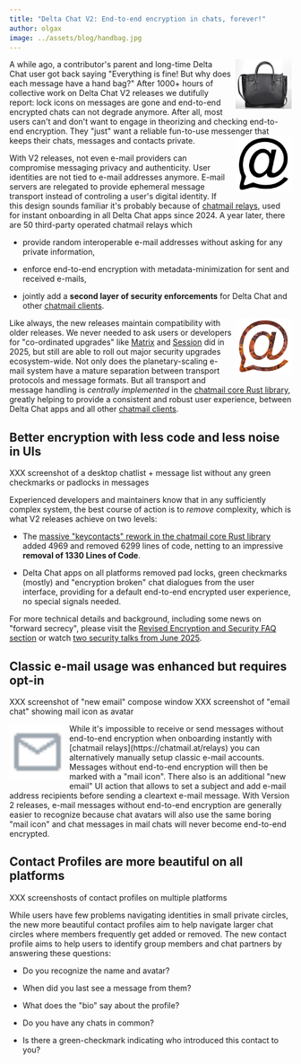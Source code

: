 ```yaml
---
title: "Delta Chat V2: End-to-end encryption in chats, forever!"
author: olgax
image: ../assets/blog/handbag.jpg
---
```


<img src="../assets/blog/handbag.jpg" style="width:100px; float:right; clear:both; margin-left:.5em; margin-bottom:.2em;" />
A while ago, a contributor's parent and long-time Delta Chat user 
got back saying "Everything is fine! But why does each message have a hand bag?" 
After 1000+ hours of collective work on Delta Chat V2 releases 
we dutifully report: lock icons on messages are gone 
and end-to-end encrypted chats can not degrade anymore. 
After all, most users can't and don't want to engage in theorizing and checking end-to-end encryption.
They "just" want a reliable fun-to-use messenger that keeps their chats, messages and contacts private. 

<a href="https://chatmail.at">
<img src="../assets/logos/chatmail.png" style="width:100px; float:right; clear:both; margin-left:.5em; margin-bottom:.2em;" />
</a>

With V2 releases, not even e-mail providers can compromise messaging privacy and authenticity. 
User identities are not tied to e-mail addresses anymore. 
E-mail servers are relegated to provide ephemeral message transport 
instead of controling a user's digital identity. 
If this design sounds familiar it's probably because of [chatmail relays](https://chatmail.at/relays),
used for instant onboarding in all Delta Chat apps since 2024. 
A year later, there are 50 third-party operated chatmail relays which 

- provide random interoperable e-mail addresses without asking for any private information, 

- enforce end-to-end encryption with metadata-minimization for sent and received e-mails, 

- jointly add a **second layer of security enforcements**
  for Delta Chat and other [chatmail clients](https://chatmail.at/clients).

<a href="http://github.com/chatmail/core/blob/main/README.md">
<img src="../assets/logos/core-rust-logo.png" style="width:100px; float:right; clear:both; margin-left:.5em; margin-bottom:.2em;" />
</a>

Like always, the new releases maintain compatibility with older releases. 
We never needed to ask users or developers for "co-ordinated upgrades" 
like [Matrix](https://matrix.org/blog/2025/07/security-predisclosure/) 
and [Session](https://getsession.org/blog/groups-v2-how-to-upgrade) did in 2025,
but still are able to roll out major security upgrades ecosystem-wide.
Not only does the planetary-scaling e-mail system have a mature separation between transport protocols and message formats. 
But all transport and message handling is 
*centrally implemented* in the [chatmail core Rust library](https://github.com/chatmail/core/blob/main/README.md),
greatly helping to provide a consistent and robust user experience, 
between Delta Chat apps and all other [chatmail clients](https://chatmail.at/clients). 

## Better encryption with less code and less noise in UIs

XXX screenshot of a desktop chatlist + message list without any green checkmarks or padlocks in messages 

Experienced developers and maintainers know 
that in any sufficiently complex system, 
the best course of action is to *remove* complexity, which is what V2 releases achieve on two levels:

- The [massive "keycontacts" rework in the chatmail core Rust library](https://github.com/chatmail/core/pull/6796) 
  added 4969 and removed 6299 lines of code, netting to an impressive **removal of 1330 Lines of Code**. 

- Delta Chat apps on all platforms removed pad locks, green checkmarks (mostly) 
  and "encryption broken" chat dialogues from the user interface, 
  providing for a default end-to-end encrypted user experience, no special signals needed. 

For more technical details and background, including some news on "forward secrecy", 
please visit the [Revised Encryption and Security FAQ section](help#e2ee)
or watch [two security talks from June 2025](https://chaos.social/@delta/114794093068029745). 


## Classic e-mail usage was enhanced but requires opt-in 

XXX screenshot of "new email" compose window 
XXX screenshot of "email chat" showing mail icon as avatar

<img src="../assets/blog/email-icon.png" style="width:100px; float:left; clear:both; margin-right:.5em; margin-bottom:.2em;" />
While it's impossible 
to receive or send messages without end-to-end encryption
when onboarding instantly with [chatmail relays](https://chatmail.at/relays)
you can alternatively manually setup classic e-mail accounts. 
Messages without end-to-end encryption will then be marked with a "mail icon". 
There also is an additional "new email" UI action 
that allows to set a subject and add e-mail address recipients
before sending a cleartext e-mail message. 
With Version 2 releases, e-mail messages without end-to-end encryption 
are generally easier to recognize because chat avatars will also use the same boring "mail icon"
and chat messages in mail chats will never become end-to-end encrypted. 


## Contact Profiles are more beautiful on all platforms

XXX screenshosts of contact profiles on multiple platforms 

While users have few problems navigating identities in small private circles,
the new more beautiful contact profiles aim to help navigate larger chat circles 
where members frequently get added or removed. 
The new contact profile aims to help users 
to identify group members and chat partners by answering these questions: 

- Do you recognize the name and avatar? 

- When did you last see a message from them? 

- What does the "bio" say about the profile? 

- Do you have any chats in common? 

- Is there a green-checkmark indicating who introduced this contact to you? 

